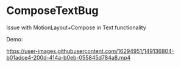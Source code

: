 # ComposeTextBug
Issue with MotionLayout+Compose in Text functionality


Demo:

https://user-images.githubusercontent.com/16294951/149136804-b01adce4-200d-414a-b0eb-055845d784a8.mp4

